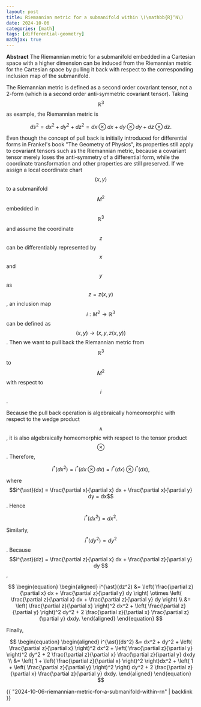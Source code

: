 ```yaml
---
layout: post
title: Riemannian metric for a submanifold within \(\mathbb{R}^N\)
date: 2024-10-06
categories: [math]
tags: [differential-geometry]
mathjax: true
---
```


**Abstract** The Riemannian metric for a submanifold embedded in a Cartesian space with a higher dimension can be induced from the Riemannian metric for the Cartesian space by pulling it back with respect to the corresponding inclusion map of the submanifold.

The Riemannian metric is defined as a second order covariant tensor, not a 2-form (which is a second order anti-symmetric covariant tensor). Taking $$\mathbb{R}^3 $$ as example, the Riemannian metric is

$$
\begin{equation}
  ds^2 = dx^2+dy^2+dz^2 = dx\otimes dx + dy\otimes dy + dz\otimes dz.
\end{equation}
$$

Even though the concept of pull back is initially introduced for differential forms in Frankel's book "The Geometry of Physics", its properties still apply to covariant tensors such as the Riemannian metric, because a covariant tensor merely loses the anti-symmetry of a differential form, while the coordinate transformation and other properties are still preserved. If we assign a local coordinate chart $$(x,y) $$ to a submanifold $$M^2 $$ embedded in $$\mathbb{R}^3 $$ and assume the coordinate $$z$$ can be differentiably represented by $$x$$ and $$y$$ as $$z=z(x,y) $$, an inclusion map $$i: M^2 \rightarrow \mathbb{R}^3 $$ can be defined as $$(x,y) \rightarrow (x,y,z(x,y)) $$. Then we want to pull back the Riemannian metric from $$\mathbb{R}^3 $$ to $$M^2 $$ with respect to $$i$$.

Because the pull back operation is algebraically homeomorphic with respect to the wedge product $$\wedge $$, it is also algebraically homeomorphic with respect to the tensor product $$\otimes $$. Therefore,

$$
\begin{equation}
  i^{*}(dx^2) = i^{*}(dx\otimes dx) = i^{*}(dx)\otimes i^{*}(dx),
\end{equation}
$$

where $$i^{\ast}(dx) = \frac{\partial x}{\partial x} dx + \frac{\partial x}{\partial y} dy = dx$$. Hence

$$
\begin{equation}
  i^{*}(dx^2) = dx^2.
\end{equation}
$$

Similarly, $$i^{\ast}(dy^2) = dy^2 $$. Because $$i^{\ast}(dz) = \frac{\partial z}{\partial x} dx + \frac{\partial z}{\partial y} dy $$,

$$
\begin{equation}
  \begin{aligned}
    i^{\ast}(dz^2) &= \left( \frac{\partial z}{\partial x} dx + \frac{\partial z}{\partial y} dy \right) \otimes \left( \frac{\partial z}{\partial x} dx + \frac{\partial z}{\partial y} dy \right) \\
    &= \left( \frac{\partial z}{\partial x} \right)^2 dx^2 + \left( \frac{\partial z}{\partial y} \right)^2 dy^2 + 2 \frac{\partial z}{\partial x} \frac{\partial z}{\partial y} dxdy.
  \end{aligned}
\end{equation}
$$

Finally,

$$
\begin{equation}
  \begin{aligned}
    i^{\ast}(ds^2) &= dx^2 + dy^2 + \left( \frac{\partial z}{\partial x} \right)^2 dx^2 +
  \left( \frac{\partial z}{\partial y} \right)^2 dy^2 + 2 \frac{\partial z}{\partial x}
  \frac{\partial z}{\partial y} dxdy \\
    &= \left( 1 + \left( \frac{\partial z}{\partial x} \right)^2 \right)dx^2 + \left( 1 + \left( \frac{\partial z}{\partial y} \right)^2 \right) dy^2 + 2 \frac{\partial z}{\partial x} \frac{\partial z}{\partial y} dxdy.
  \end{aligned}
\end{equation}
$$

{{ "2024-10-06-riemannian-metric-for-a-submanifold-within-rn" | backlink }}
